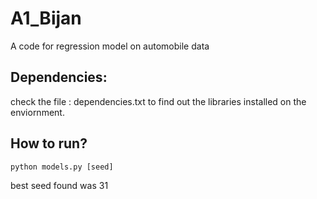 # A1_Bijan
A code for regression model on automobile data
## Dependencies: 
check the file : dependencies.txt to find out the 
libraries installed on the enviornment. 
## How to run? 
```python
python models.py [seed]
```
best seed found was 31 




